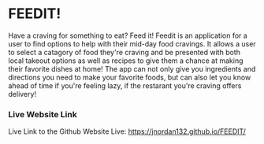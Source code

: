 # FEEDIT!

Have a craving for something to eat? Feed it! Feedit is an application for a user to find options to help with their mid-day food cravings. It allows a user to select a catagory of food they're craving and be presented with both local takeout options as well as recipes to give them a chance at making their favorite dishes at home! The app can not only give you ingredients and directions you need to make your favorite foods, but can also let you know ahead of time if you're feeling lazy, if the restarant you're craving offers delivery!

### Live Website Link

Live Link to the Github Website Live:
https://jnordan132.github.io/FEEDIT/

